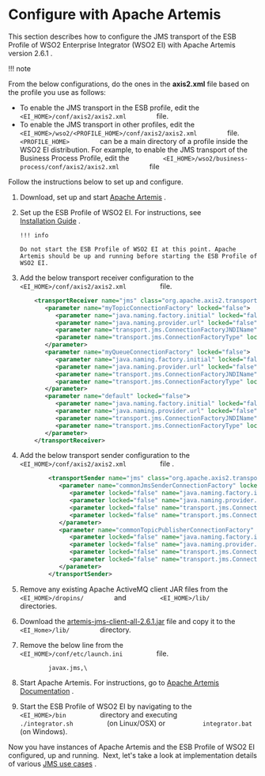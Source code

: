 # Configure with Apache Artemis

This section describes how to configure the JMS transport of the ESB
Profile of WSO2 Enterprise Integrator (WSO2 EI) with Apache Artemis
version 2.6.1 .

!!! note

From the below configurations, do the ones in the **axis2.xml** file
based on the profile you use as follows:

-   To enable the JMS transport in the ESB profile, edit the
    `          <EI_HOME>/conf/axis2/axis2.xml         ` file.
-   To enable the JMS transport in other profiles, edit the
    `          <EI_HOME>/wso2/<PROFILE_HOME>/conf/axis2/axis2.xml         `
    file. `          <PROFILE_HOME>         ` can be a main directory of
    a profile inside the WSO2 EI distribution. For example, to enable
    the JMS transport of the Business Process Profile, edit the
    `          <EI_HOME>/wso2/business-process/conf/axis2/axis2.xml         `
    file


Follow the instructions below to set up and configure.

1.  Download, set up and start [Apache
    Artemis](https://activemq.apache.org/artemis/) .

2.  Set up the ESB Profile of WSO2 EI. For instructions, see
    [Installation Guide](https://docs.wso2.com/display/EI650/Installation+Guide)
    .

        !!! info
    
        Do not start the ESB Profile of WSO2 EI at this point. Apache
        Artemis should be up and running before starting the ESB Profile of
        WSO2 EI.
    

3.  Add the below transport receiver configuration to the
    `           <EI_HOME>/conf/axis2/axis2.xml          ` file.

    ``` xml
        <transportReceiver name="jms" class="org.apache.axis2.transport.jms.JMSListener">
           <parameter name="myTopicConnectionFactory" locked="false">
              <parameter name="java.naming.factory.initial" locked="false">org.apache.activemq.artemis.jndi.ActiveMQInitialContextFactory</parameter>
              <parameter name="java.naming.provider.url" locked="false">tcp://localhost:61616</parameter>
              <parameter name="transport.jms.ConnectionFactoryJNDIName" locked="false">TopicConnectionFactory</parameter>
              <parameter name="transport.jms.ConnectionFactoryType" locked="false">topic</parameter>
           </parameter>
           <parameter name="myQueueConnectionFactory" locked="false">
              <parameter name="java.naming.factory.initial" locked="false">org.apache.activemq.artemis.jndi.ActiveMQInitialContextFactory</parameter>
              <parameter name="java.naming.provider.url" locked="false">tcp://localhost:61616</parameter>
              <parameter name="transport.jms.ConnectionFactoryJNDIName" locked="false">QueueConnectionFactory</parameter>
              <parameter name="transport.jms.ConnectionFactoryType" locked="false">queue</parameter>
           </parameter>
           <parameter name="default" locked="false">
              <parameter name="java.naming.factory.initial" locked="false">org.apache.activemq.artemis.jndi.ActiveMQInitialContextFactory</parameter>
              <parameter name="java.naming.provider.url" locked="false">tcp://localhost:61616</parameter>
              <parameter name="transport.jms.ConnectionFactoryJNDIName" locked="false">QueueConnectionFactory</parameter>
              <parameter name="transport.jms.ConnectionFactoryType" locked="false">queue</parameter>
           </parameter>
        </transportReceiver>
    ```

4.  Add the below transport sender configuration to the
    `           <EI_HOME>/conf/axis2/axis2.xml          ` file .  

    ``` xml
            <transportSender name="jms" class="org.apache.axis2.transport.jms.JMSSender">
               <parameter name="commonJmsSenderConnectionFactory" locked="false">
                  <parameter locked="false" name="java.naming.factory.initial">org.apache.activemq.artemis.jndi.ActiveMQInitialContextFactory</parameter>
                  <parameter locked="false" name="java.naming.provider.url">tcp://localhost:61616</parameter>
                  <parameter locked="false" name="transport.jms.ConnectionFactoryJNDIName">QueueConnectionFactory</parameter>
                  <parameter locked="false" name="transport.jms.ConnectionFactoryType">queue</parameter>
               </parameter>
               <parameter name="commonTopicPublisherConnectionFactory" locked="false">
                  <parameter locked="false" name="java.naming.factory.initial">org.apache.activemq.artemis.jndi.ActiveMQInitialContextFactory</parameter>
                  <parameter locked="false" name="java.naming.provider.url">tcp://localhost:61616</parameter>
                  <parameter locked="false" name="transport.jms.ConnectionFactoryJNDIName">TopicConnectionFactory</parameter>
                  <parameter locked="false" name="transport.jms.ConnectionFactoryType">topic</parameter>
               </parameter>
            </transportSender>
    ```

5.  Remove any existing Apache ActiveMQ client JAR files from the
    `          <EI_HOME>/dropins/         ` and
    `          <EI_HOME>/lib/         ` directories.  
6.  Download the
    [artemis-jms-client-all-2.6.1.jar](attachments/119130330/119130331.jar)
    file and copy it to the `          <EI_Home>/lib/         `
    directory.  
7.  Remove the below line from the
    `           <EI_HOME>/conf/etc/launch.ini          ` file.  

    ``` text
            javax.jms,\
    ```

8.  Start Apache Artemis. For instructions, go to [Apache Artemis
    Documentation](https://activemq.apache.org/artemis/docs.html) .

9.  Start the ESB Profile of WSO2 EI by navigating to the
    `           <EI_HOME>/bin          ` directory and executing
    `           ./integrator.sh          ` (on Linux/OSX) or
    `           integrator.bat          ` (on Windows).

Now you have instances of Apache Artemis and the ESB Profile of WSO2 EI
configured, up and running.  Next, let's take a look at implementation
details of various [JMS use cases](_JMS_Usecases_) .
